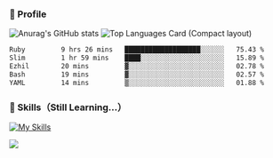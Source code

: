 ### 👀 Profile

![Anurag's GitHub stats](https://github-readme-stats.vercel.app/api?username=haganenoubik&show_icons=true&count_private=true&theme=github_dark)
![Top Languages Card (Compact layout)](https://github-readme-stats.vercel.app/api/top-langs/?username=haganenoubik&layout=compact)
<!--START_SECTION:waka-->

```txt
Ruby         9 hrs 26 mins   ███████████████████░░░░░░   75.43 %
Slim         1 hr 59 mins    ████░░░░░░░░░░░░░░░░░░░░░   15.89 %
Ezhil        20 mins         ▓░░░░░░░░░░░░░░░░░░░░░░░░   02.78 %
Bash         19 mins         ▓░░░░░░░░░░░░░░░░░░░░░░░░   02.57 %
YAML         14 mins         ▒░░░░░░░░░░░░░░░░░░░░░░░░   01.88 %
```

<!--END_SECTION:waka-->

### 🚀 Skills（Still Learning...）
[![My Skills](https://skillicons.dev/icons?i=html,css,js,ruby,rails,git,github,neovim)](https://skillicons.dev)

![](https://komarev.com/ghpvc/?username=haganenoubik&style=flat-square&color=blue)

<!--
**haganenoubik/haganenoubik** is a ✨ _special_ ✨ repository because its `README.md` (this file) appears on your GitHub profile.

Here are some ideas to get you started:

- 🔭 I’m currently working on ...
- 🌱 I’m currently learning ...
- 👯 I’m looking to collaborate on ...
- 🤔 I’m looking for help with ...
- 💬 Ask me about ...
- 📫 How to reach me: ...
- 😄 Pronouns: ...
- ⚡ Fun fact: ...
-->
